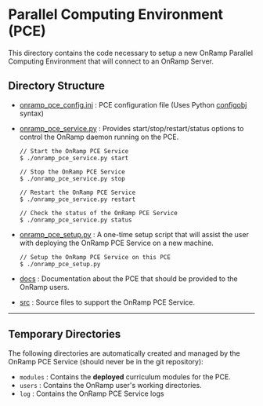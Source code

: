 # Parallel Computing Environment (PCE)

This directory contains the code necessary to setup a new OnRamp Parallel Computing Environment that will connect to an OnRamp Server.


## Directory Structure

 * [onramp\_pce\_config.ini](onramp_pce_config.ini) : PCE configuration file (Uses Python [configobj](https://configobj.readthedocs.org/en/latest/) syntax)
 * [onramp\_pce\_service.py](onramp_pce_service.py) : Provides start/stop/restart/status options to control the OnRamp daemon running on the PCE.
 
	```
	// Start the OnRamp PCE Service
 	$ ./onramp_pce_service.py start
	```
	```
 	// Stop the OnRamp PCE Service
 	$ ./onramp_pce_service.py stop
	```
	```
 	// Restart the OnRamp PCE Service
 	$ ./onramp_pce_service.py restart
	```
	```
 	// Check the status of the OnRamp PCE Service
 	$ ./onramp_pce_service.py status
 	```
 	
 * [onramp\_pce\_setup.py](onramp_pce_setup.py) : A one-time setup script that will assist the user with deploying the OnRamp PCE Service on a new machine.

	```
	// Setup the OnRamp PCE Service on this PCE
 	$ ./onramp_pce_setup.py
	```
	
 * [docs](docs/) : Documentation about the PCE that should be provided to the OnRamp users.
 * [src](src/) : Source files to support the OnRamp PCE Service.

------------------------
## Temporary Directories

The following directories are automatically created and managed by the OnRamp PCE Service (should never be in the git repository):

 * ```modules``` : Contains the **deployed** curriculum modules for the PCE.
 * ```users``` : Contains the OnRamp user's working directories.
 * ```log``` : Contains the OnRamp PCE Service logs
